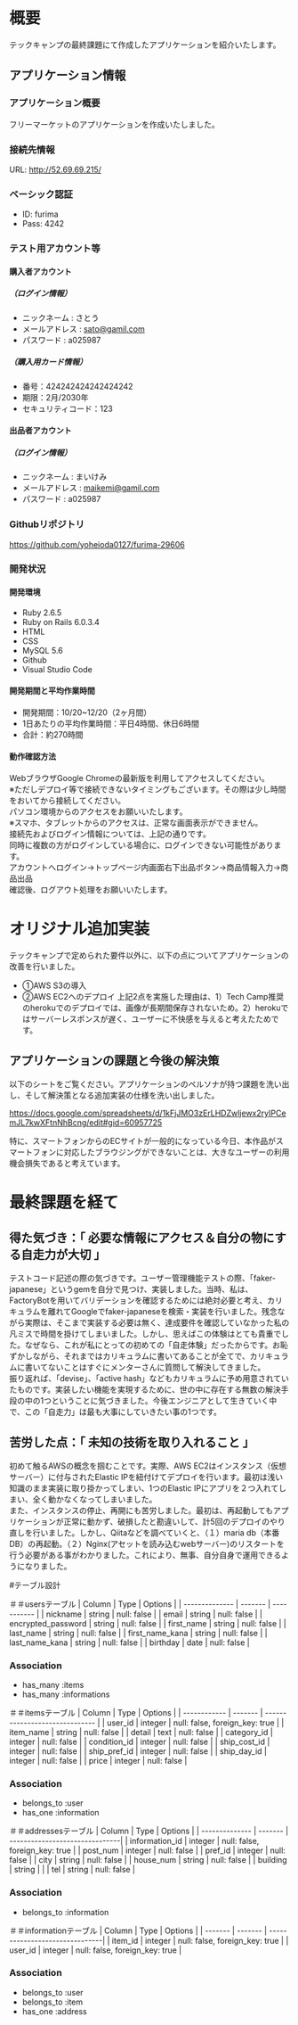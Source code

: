 # 概要
テックキャンプの最終課題にて作成したアプリケーションを紹介いたします。

## アプリケーション情報
### アプリケーション概要
フリーマーケットのアプリケーションを作成いたしました。
### 接続先情報
URL: http://52.69.69.215/

### ベーシック認証
- ID: furima
- Pass: 4242

### テスト用アカウント等
#### 購入者アカウント
##### （ログイン情報）
- ニックネーム : さとう
- メールアドレス : sato@gamil.com
- パスワード : a025987
##### （購入用カード情報）
- 番号：424242424242424242
- 期限：2月/2030年
- セキュリティコード：123

#### 出品者アカウント
##### （ログイン情報）
- ニックネーム : まいけみ
- メールアドレス : maikemi@gamil.com
- パスワード : a025987

### Githubリポジトリ
https://github.com/yoheioda0127/furima-29606

### 開発状況
#### 開発環境
- Ruby 2.6.5
- Ruby on Rails 6.0.3.4
- HTML
- CSS
- MySQL 5.6
- Github
- Visual Studio Code

#### 開発期間と平均作業時間
- 開発期間：10/20~12/20（2ヶ月間）
- 1日あたりの平均作業時間：平日4時間、休日6時間
- 合計：約270時間

#### 動作確認方法
WebブラウザGoogle Chromeの最新版を利用してアクセスしてください。  
※ただしデプロイ等で接続できないタイミングもございます。その際は少し時間をおいてから接続してください。  
パソコン環境からのアクセスをお願いいたします。  
※スマホ、タブレットからのアクセスは、正常な画面表示ができません。  
接続先およびログイン情報については、上記の通りです。  
同時に複数の方がログインしている場合に、ログインできない可能性があります。  
アカウントへログイン→トップページ内画面右下出品ボタン→商品情報入力→商品出品  
確認後、ログアウト処理をお願いいたします。  

# オリジナル追加実装
テックキャンプで定められた要件以外に、以下の点についてアプリケーションの改善を行いました。  
- ①AWS S3の導入
- ②AWS EC2へのデプロイ
上記2点を実施した理由は、1）Tech Camp推奨のherokuでのデプロイでは、画像が長期間保存されないため。2）herokuではサーバーレスポンスが遅く、ユーザーに不快感を与えると考えたためです。


## アプリケーションの課題と今後の解決策
以下のシートをご覧ください。アプリケーションのペルソナが持つ課題を洗い出し、そして解決策となる追加実装の仕様を洗い出しました。  

https://docs.google.com/spreadsheets/d/1kFjJMO3zErLHDZwljewx2ryIPCemJL7kwXFtnNhBcng/edit#gid=60957725  

特に、スマートフォンからのECサイトが一般的になっている今日、本作品がスマートフォンに対応したブラウジングができないことは、大きなユーザーの利用機会損失であると考えています。

# 最終課題を経て
## 得た気づき：「 必要な情報にアクセス＆自分の物にする自走力が大切 」
テストコード記述の際の気づきです。ユーザー管理機能テストの際、「faker-japanese」というgemを自分で見つけ、実装しました。当時、私は、FactoryBotを用いてバリデーションを確認するためには絶対必要と考え、カリキュラムを離れてGoogleでfaker-japaneseを検索・実装を行いました。残念ながら実際は、そこまで実装する必要は無く、達成要件を確認していなかった私の凡ミスで時間を掛けてしまいました。しかし、思えばこの体験はとても貴重でした。なぜなら、これが私にとっての初めての「自走体験」だったからです。お恥ずかしながら、それまではカリキュラムに書いてあることが全てで、カリキュラムに書いてないことはすぐにメンターさんに質問して解決してきました。  
振り返れば、「devise」、「active hash」などもカリキュラムに予め用意されていたものです。実装したい機能を実現するために、世の中に存在する無数の解決手段の中の1つということに気づきました。今後エンジニアとして生きていく中で、この「自走力」は最も大事にしていきたい事の1つです。
## 苦労した点：「 未知の技術を取り入れること 」
初めて触るAWSの概念を掴むことです。実際、AWS EC2はインスタンス（仮想サーバー）に付与されたElastic IPを紐付けてデプロイを行います。最初は浅い知識のまま実装に取り掛かってしまい、1つのElastic IPにアプリを２つ入れてしまい、全く動かなくなってしまいました。  
また、インスタンスの停止、再開にも苦労しました。最初は、再起動してもアプリケーションが正常に動かず、破損したと勘違いして、計5回のデプロイのやり直しを行いました。しかし、Qiitaなどを調べていくと、（１）maria db（本番DB）の再起動。（２）Nginx(アセットを読み込むwebサーバー)のリスタートを行う必要がある事がわかりました。これにより、無事、自分自身で運用できるようになりました。



#テーブル設計

＃＃usersテーブル
| Column             | Type    | Options     |
| --------------     | ------- | ----------- |
| nickname           | string  | null: false |
| email              | string  | null: false |
| encrypted_password | string  | null: false |
| first_name         | string  | null: false |
| last_name          | string  | null: false |
| first_name_kana    | string  | null: false |
| last_name_kana     | string  | null: false |
| birthday           | date    | null: false |

### Association
- has_many :items
- has_many :informations

＃＃itemsテーブル
| Column       | Type    | Options                        |
| ------------ | ------- | ------------------------------ |
| user_id      | integer | null: false, foreign_key: true |
| item_name    | string  | null: false                    |
| detail       | text    | null: false                    |
| category_id  | integer | null: false                    |
| condition_id | integer | null: false                    |
| ship_cost_id | integer | null: false                    |
| ship_pref_id | integer | null: false                    |
| ship_day_id  | integer | null: false                    |
| price        | integer | null: false                    |

### Association
- belongs_to :user
- has_one    :information

＃＃addressesテーブル
| Column         | Type    | Options                        |
| -------------- | ------- | -------------------------------|
| information_id | integer | null: false, foreign_key: true |
| post_num       | integer | null: false                    |
| pref_id        | integer | null: false                    |
| city           | string  | null: false                    |
| house_num      | string  | null: false                    |
| building       | string  |                                |
| tel            | string  | null: false                    |

### Association
- belongs_to :information

＃＃informationテーブル
| Column  | Type    | Options                        |
| ------- | ------- | -------------------------------|
| item_id | integer | null: false, foreign_key: true |
| user_id | integer | null: false, foreign_key: true |


### Association
- belongs_to :user
- belongs_to :item
- has_one    :address